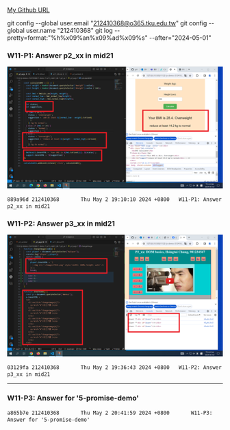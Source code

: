 [My Github URL](https://github.com/github212410368/1122-js-demo-212410368.git)

git config --global user.email "212410368@o365.tku.edu.tw"
git config --global user.name "212410368"
git log --pretty=format:"%h%x09%an%x09%ad%x09%s" --after="2024-05-01"

### W11-P1: Answer p2_xx in mid21

![](w11-p1.png)

```
889a96d 212410368       Thu May 2 19:10:10 2024 +0800   W11-P1: Answer p2_xx in mid21
```

### W11-P2: Answer p3_xx in mid21

![](w11-p2.png)

```
03129fa 212410368       Thu May 2 19:36:43 2024 +0800   W11-P2: Answer p3_xx in mid21
```

---

### W11-P3: Answer for '5-promise-demo'

```
a865b7e 212410368       Thu May 2 20:41:59 2024 +0800       W11-P3: Answer for '5-promise-demo'
```
